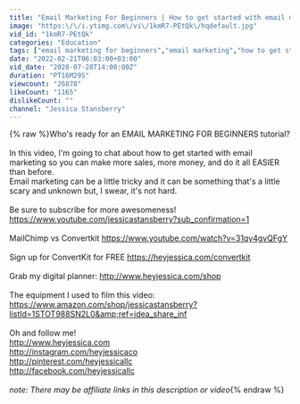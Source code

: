```yaml
---
title: "Email Marketing For Beginners | How to get started with email marketing so you can make more money"
image: "https:\/\/i.ytimg.com\/vi\/1kmR7-PEtQk\/hqdefault.jpg"
vid_id: "1kmR7-PEtQk"
categories: "Education"
tags: ["email marketing for beginners","email marketing","how to get started with email marketing"]
date: "2022-02-21T06:03:00+03:00"
vid_date: "2020-07-28T14:00:00Z"
duration: "PT16M29S"
viewcount: "26878"
likeCount: "1165"
dislikeCount: ""
channel: "Jessica Stansberry"
---
```

{% raw %}Who's ready for an EMAIL MARKETING FOR BEGINNERS tutorial? <br /><br />In this video, I'm going to chat about how to get started with email marketing so you can make more sales, more money, and do it all EASIER than before.<br />Email marketing can be a little tricky and it can be something that's a little scary and unknown but, I swear, it's not hard.<br /><br />Be sure to subscribe for more awesomeness! <a rel="nofollow" target="blank" href="https://www.youtube.com/jessicastansberry?sub_confirmation=1">https://www.youtube.com/jessicastansberry?sub_confirmation=1</a><br /><br />MailChimp vs Convertkit <a rel="nofollow" target="blank" href="https://www.youtube.com/watch?v=31qy4gvQFgY">https://www.youtube.com/watch?v=31qy4gvQFgY</a><br /><br />Sign up for ConvertKit for FREE <a rel="nofollow" target="blank" href="https://heyjessica.com/convertkit">https://heyjessica.com/convertkit</a><br /><br />Grab my digital planner: <a rel="nofollow" target="blank" href="http://www.heyjessica.com/shop">http://www.heyjessica.com/shop</a><br /><br />The equipment I used to film this video:<br /><a rel="nofollow" target="blank" href="https://www.amazon.com/shop/jessicastansberry?listId=1STOT988SN2L0&amp;ref=idea_share_inf">https://www.amazon.com/shop/jessicastansberry?listId=1STOT988SN2L0&amp;ref=idea_share_inf</a><br /><br />Oh and follow me!<br /><a rel="nofollow" target="blank" href="http://www.heyjessica.com">http://www.heyjessica.com</a> <br /><a rel="nofollow" target="blank" href="http://instagram.com/heyjessicaco">http://instagram.com/heyjessicaco</a><br /><a rel="nofollow" target="blank" href="http://pinterest.com/heyjessicallc">http://pinterest.com/heyjessicallc</a><br /><a rel="nofollow" target="blank" href="http://facebook.com/heyjessicallc">http://facebook.com/heyjessicallc</a><br /><br />*note: There may be affiliate links in this description or video*{% endraw %}
